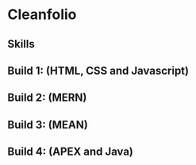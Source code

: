 # Cleanfolio

## Skills

## Build 1: (HTML, CSS and Javascript)

## Build 2: (MERN)

## Build 3: (MEAN)

## Build 4: (APEX and Java)
